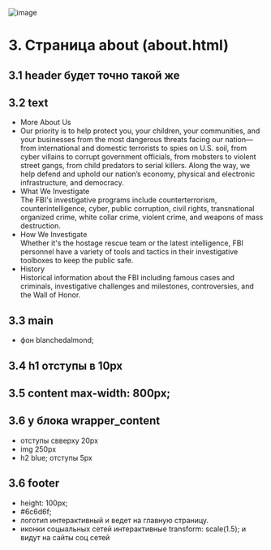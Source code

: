 ![image](https://user-images.githubusercontent.com/113675674/195984240-579f9025-1749-4859-b696-c85bb0577fda.png)

# 3. Страница about (about.html)  
## 3.1 header будет точно такой же  
## 3.2 text
- More About Us  
- Our priority is to help protect you, your children, your communities, and your businesses from the most dangerous threats facing our nation—from international and domestic terrorists to spies on U.S. soil, from cyber villains to corrupt government officials, from mobsters to violent street gangs, from child predators to serial killers. Along the way, we help defend and uphold our nation’s economy, physical and electronic infrastructure, and democracy.   
- What We Investigate  
The FBI's investigative programs include counterterrorism, counterintelligence, cyber, public corruption, civil rights, transnational organized crime, white collar crime, violent crime, and weapons of mass destruction.  
- How We Investigate  
Whether it's the hostage rescue team or the latest intelligence, FBI personnel have a variety of tools and tactics in their investigative toolboxes to keep the public safe.  
- History  
Historical information about the FBI including famous cases and criminals, investigative challenges and milestones, controversies, and the Wall of Honor.  

## 3.3 main  
- фон blanchedalmond;  
## 3.4 h1 отступы в 10px  
## 3.5 content max-width: 800px;  
## 3.6 у блока wrapper_content  
- отступы свверху 20px  
- img 250px  
- h2 blue; отступы 5px   
## 3.6 footer  
- height: 100px;  
- #6c6d6f;  
- логотип интерактивный и ведет на главную страницу.  
- иконки соцыальных сетей интерактивные transform: scale(1.5); и видут на сайты соц сетей
